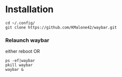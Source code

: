 # Installation

```
cd ~/.config/
git clone https://github.com/KMalone42/waybar.git
```

### Relaunch waybar
either reboot OR

```
ps -ef|waybar
pkill waybar
waybar &
```

